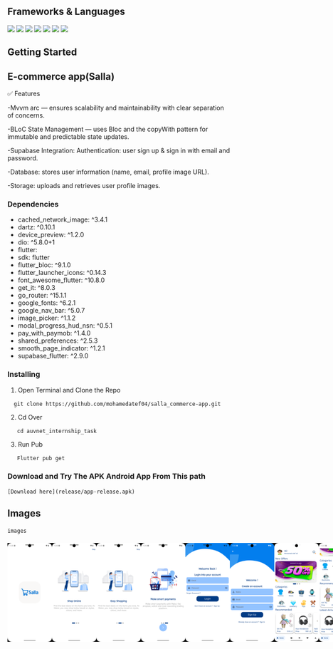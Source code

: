 
## Frameworks & Languages
  <a><img src = "https://img.shields.io/badge/Flutter-02569B?style=for-the-badge&logo=flutter&logoColor=white"></a>
  <a><img src = "https://img.shields.io/badge/Dart-0175C2?style=for-the-badge&logo=dart&logoColor=white"></a>
  <a><img src = "https://img.shields.io/badge/supabase-ffca28?style=for-the-badge&logo=supabase&logoColor=black"></a>
  <a><img src = "https://img.shields.io/badge/Android_Studio-3DDC84?style=for-the-badge&logo=android-studio&logoColor=white"></a>
  <a><img src = "https://img.shields.io/badge/Postman-FF6C37?style=for-the-badge&logo=Postman&logoColor=white"></a>
  <a><img src = "https://img.shields.io/badge/Android-3DDC84?style=for-the-badge&logo=android&logoColor=white"></a>
  <a><img src = "https://img.shields.io/badge/GIT-E44C30?style=for-the-badge&logo=git&logoColor=white"></a>
  





## Getting Started
## E-commerce app(Salla)
✅ Features

  -Mvvm arc — ensures scalability and maintainability with clear separation of concerns.
    
  -BLoC State Management — uses Bloc and the copyWith pattern for immutable and predictable state updates.
  
  -Supabase Integration:
   Authentication: user sign up & sign in with email and password.

  -Database: stores user information (name, email, profile image URL).

  -Storage: uploads and retrieves user profile images.

  


### Dependencies

 * cached_network_image: ^3.4.1
 * dartz: ^0.10.1
 * device_preview: ^1.2.0
 * dio: ^5.8.0+1
 * flutter:
 *  sdk: flutter
 * flutter_bloc: ^9.1.0
 * flutter_launcher_icons: ^0.14.3
 * font_awesome_flutter: ^10.8.0
 * get_it: ^8.0.3
 * go_router: ^15.1.1
 * google_fonts: ^6.2.1
 * google_nav_bar: ^5.0.7
 * image_picker: ^1.1.2
 * modal_progress_hud_nsn: ^0.5.1
 * pay_with_paymob: ^1.4.0
 * shared_preferences: ^2.5.3
 * smooth_page_indicator: ^1.2.1
 * supabase_flutter: ^2.9.0



### Installing

1. Open Terminal and Clone the Repo
```
  git clone https://github.com/mohamedatef04/salla_commerce-app.git
```

2. Cd Over
```
   cd auvnet_internship_task
```

3. Run Pub
```
   Flutter pub get
```

### Download and Try The APK Android App From This path

````
[Download here](release/app-release.apk)
````


## Images
````
images
````
<div style= "display : flex ; justify-content: space-between ; margin : 20px 0px">
<img src = "assets/app screens/splash.png" width = "100px">
<img src = "assets/app screens/on_board_1.png" width = "100px">
<img src = "assets/app screens/on_board_2.png" width = "100px">
<img src = "assets/app screens/on_board_3.png" width = "100px">
<img src = "assets/app screens/log in.png" width = "100px">
<img src = "assets/app screens/signup.png" width = "100px">
<img src = "assets/app screens/home.png" width = "100px">
<img src = "assets/app screens/home_2.png" width = "100px">
<img src = "assets/app screens/search.png" width = "100px">
<img src = "assets/app screens/category.png" width = "100px">
<img src = "assets/app screens/category_2.png" width = "100px">
<img src = "assets/app screens/explore.png" width = "100px">
<img src = "assets/app screens/cart.png" width = "100px">
<img src = "assets/app screens/payment_1.png" width = "100px">
<img src = "assets/app screens/payment_2.png" width = "100px">
<img src = "assets/app screens/payment_3.png" width = "100px">
<img src = "assets/app screens/payment_success.png" width = "100px"> 
<img src = "assets/app screens/fav.png" width = "100px">
<img src = "assets/app screens/profile.png" width = "100px">
<img src = "assets/app screens/orders.png" width = "100px">
<img src = "assets/app screens/dash_onboard.png" width = "100px">
<img src = "assets/app screens/all_products.png" width = "100px">
<img src = "assets/app screens/add_product.png" width = "100px">
<img src = "assets/app screens/edit_product.png" width = "100px">


</div>
